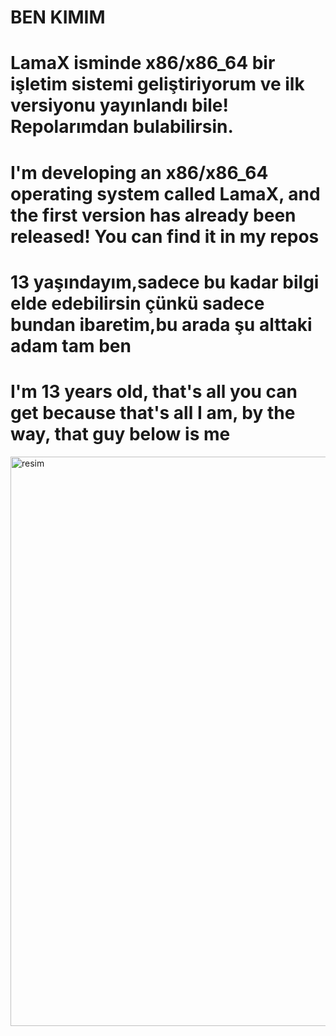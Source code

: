 # BEN KIMIM
# LamaX isminde x86/x86_64 bir işletim sistemi geliştiriyorum ve ilk versiyonu yayınlandı bile! Repolarımdan bulabilirsin.
# I'm developing an x86/x86_64 operating system called LamaX, and the first version has already been released! You can find it in my repos
# 13 yaşındayım,sadece bu kadar bilgi elde edebilirsin çünkü sadece bundan ibaretim,bu arada şu alttaki adam tam ben
# I'm 13 years old, that's all you can get because that's all I am, by the way, that guy below is me


<img width="1368" height="911" alt="resim" src="https://github.com/user-attachments/assets/0cb5f8cf-f60b-4983-bd7a-226c68a7763f" />
